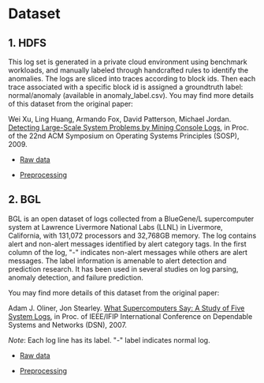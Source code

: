 # Dataset

## 1. HDFS

This log set is generated in a private cloud environment using benchmark workloads, and manually labeled through handcrafted rules to identify the anomalies. The logs are sliced into traces according to block ids. Then each trace associated with a specific block id is assigned a groundtruth label: normal/anomaly (available in anomaly_label.csv). You may find more details of this dataset from the original paper:

Wei Xu, Ling Huang, Armando Fox, David Patterson, Michael Jordan. [Detecting Large-Scale System Problems by Mining Console Logs](https://www.sigops.org/s/conferences/sosp/2009/papers/xu-sosp09.pdf), in Proc. of the 22nd ACM Symposium on Operating Systems Principles (SOSP), 2009.

- [Raw data](https://zenodo.org/record/3227177/files/HDFS_1.tar.gz)

- [Preprocessing](https://github.com/vanhoanglepsa/NeuralLog/blob/d5917e319b928a64408f7cafc43c2ac6fecf12e7/neurallog/data_loader.py#L127)

## 2. BGL

BGL is an open dataset of logs collected from a BlueGene/L supercomputer system at Lawrence Livermore National Labs (LLNL) in Livermore, California, with 131,072 processors and 32,768GB memory. The log contains alert and non-alert messages identified by alert category tags. In the first column of the log, "-" indicates non-alert messages while others are alert messages. The label information is amenable to alert detection and prediction research. It has been used in several studies on log parsing, anomaly detection, and failure prediction.

You may find more details of this dataset from the original paper:

Adam J. Oliner, Jon Stearley. [What Supercomputers Say: A Study of Five System Logs](https://citeseerx.ist.psu.edu/viewdoc/download?doi=10.1.1.97.8608&rep=rep1&type=pdf), in Proc. of IEEE/IFIP International Conference on Dependable Systems and Networks (DSN), 2007.

*Note*: Each log line has its label. "-" label indicates normal log.

- [Raw data](https://zenodo.org/record/3227177/files/BGL.tar.gz)

- [Preprocessing](https://github.com/vanhoanglepsa/NeuralLog/blob/d5917e319b928a64408f7cafc43c2ac6fecf12e7/neurallog/data_loader.py#L300)

